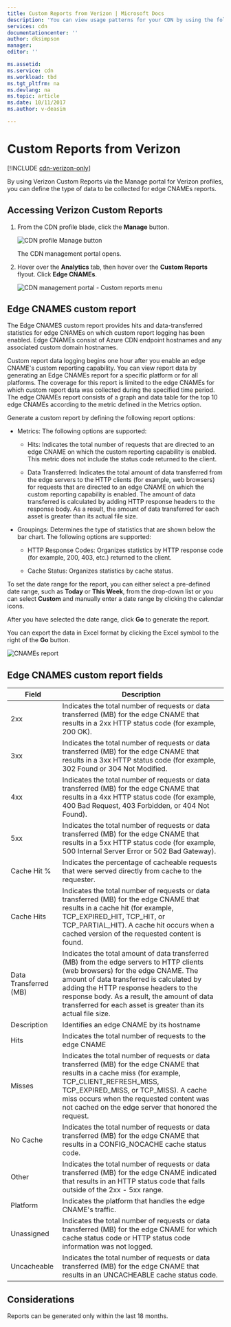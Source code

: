 ```yaml
---
title: Custom Reports from Verizon | Microsoft Docs
description: 'You can view usage patterns for your CDN by using the following reports: Bandwidth, Data Transferred, Hits, Cache Statuses, Cache Hit Ratio, IPV4/IPV6 Data Transferred.'
services: cdn
documentationcenter: ''
author: dksimpson
manager: 
editor: ''

ms.assetid: 
ms.service: cdn
ms.workload: tbd
ms.tgt_pltfrm: na
ms.devlang: na
ms.topic: article
ms.date: 10/11/2017
ms.author: v-deasim

---
```

# Custom Reports from Verizon

[!INCLUDE [cdn-verizon-only](../../includes/cdn-verizon-only.md)]

By using Verizon Custom Reports via the Manage portal for Verizon profiles, you can define the type of data to be collected for edge CNAMEs reports.


## Accessing Verizon Custom Reports
1. From the CDN profile blade, click the **Manage** button.
   
    ![CDN profile Manage button](./media/cdn-reports/cdn-manage-btn.png)
   
    The CDN management portal opens.
2. Hover over the **Analytics** tab, then hover over the **Custom Reports** flyout. Click **Edge CNAMEs**.
   
    ![CDN management portal - Custom reports menu](./media/cdn-reports/cdn-custom-reports.png)

## Edge CNAMES custom report
The Edge CNAMES custom report provides hits and data-transferred statistics for edge CNAMEs on which custom report logging has been enabled. Edge CNAMEs consist of Azure CDN endpoint hostnames and any associated custom domain hostnames. 

Custom report data logging begins one hour after you enable an edge CNAME's custom reporting capability. You can view report data by generating an Edge CNAMEs report for a specific platform or for all platforms. The coverage for this report is limited to the edge CNAMEs for which custom report data was collected during the specified time period. The edge CNAMEs report consists of a graph and data table for the top 10 edge CNAMEs according to the metric defined in the Metrics option. 

Generate a custom report by defining the following report options:

- Metrics: The following options are supported:

   - Hits: Indicates the total number of requests that are directed to an edge CNAME on which the custom reporting capability is enabled. This metric does not include the status code returned to the client.

   - Data Transferred: Indicates the total amount of data transferred from the edge servers to the HTTP clients (for example, web browsers) for requests that are directed to an edge CNAME on which the custom reporting capability is enabled. The amount of data transferred is calculated by adding HTTP response headers to the response body. As a result, the amount of data transferred for each asset is greater than its actual file size.

- Groupings: Determines the type of statistics that are shown below the bar chart. The following options are supported:

   - HTTP Response Codes: Organizes statistics by HTTP response code (for example, 200, 403, etc.) returned to the client. 

   - Cache Status: Organizes statistics by cache status.


To set the date range for the report, you can either select a pre-defined date range, such as **Today** or **This Week**, from the drop-down list or you can select **Custom** and manually enter a date range by clicking the calendar icons. 

After you have selected the date range, click **Go** to generate the report.

You can export the data in Excel format by clicking the Excel symbol to the right of the **Go** button.

![CNAMEs report](./media/cdn-reports/cdn-cnames-report.png)

## Edge CNAMES custom report fields

| Field                     | Description   |
|---------------------------|---------------|
| 2xx                       | Indicates the total number of requests or data transferred (MB) for the edge CNAME that results in a 2xx HTTP status code (for example, 200 OK). |
| 3xx                       | Indicates the total number of requests or data transferred (MB) for the edge CNAME that results in a 3xx HTTP status code  (for example, 302 Found or 304 Not Modified. |
| 4xx                       | Indicates the total number of requests or data transferred (MB) for the edge CNAME that results in a 4xx HTTP status code (for example, 400 Bad Request, 403 Forbidden, or 404 Not Found). |
| 5xx                       | Indicates the total number of requests or data transferred (MB) for the edge CNAME that results in a 5xx HTTP status code (for example, 500 Internal Server Error or 502 Bad Gateway). |
| Cache Hit %               | Indicates the percentage of cacheable requests that were served directly from cache to the requester. |
| Cache Hits                | Indicates the total number of requests or data transferred (MB) for the edge CNAME that results in a cache hit (for example, TCP_EXPIRED_HIT, TCP_HIT, or TCP_PARTIAL_HIT). A cache hit occurs when a cached version of the requested content is found. |
| Data Transferred (MB)     | Indicates the total amount of data transferred (MB) from the edge servers to HTTP clients (web browsers) for the edge CNAME. The amount of data transferred is calculated by adding the HTTP response headers to the response body. As a result, the amount of data transferred for each asset is greater than its actual file size. |
| Description               | Identifies an edge CNAME by its hostname |
| Hits                      | Indicates the total number of requests to the edge CNAME |
| Misses                    | Indicates the total number of requests or data transferred (MB) for the edge CNAME that results in a cache miss (for example, TCP_CLIENT_REFRESH_MISS, TCP_EXPIRED_MISS, or TCP_MISS). A cache miss occurs when the requested content was not cached on the edge server that honored the request. | 
| No Cache                  | Indicates the total number of requests or data transferred (MB) for the edge CNAME that results in a CONFIG_NOCACHE cache status code.  |
| Other                     | Indicates the total number of requests or data transferred (MB) for the edge CNAME indicated that results in an HTTP status code that falls outside of the 2xx - 5xx range. |
| Platform                  | Indicates the platform that handles the edge CNAME's traffic. |
| Unassigned               | Indicates the total number of requests or data transferred (MB) for the edge CNAME for which cache status code or HTTP status code information was not logged.  |
| Uncacheable               | Indicates the total number of requests or data transferred (MB) for the edge CNAME that results in an UNCACHEABLE cache status code.  |


## Considerations
Reports can be generated only within the last 18 months.

